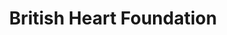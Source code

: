 ---
title: "British Heart Foundation"
url: /burgess-hill/british-heart-foundation/
shop: Gebrauchtwaren
---